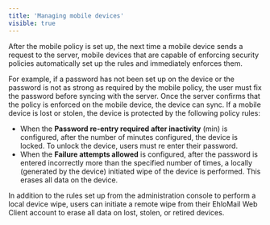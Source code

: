 ```yaml
---
title: 'Managing mobile devices'
visible: true
---
```


After the mobile policy is set up, the next time a mobile device sends a request to the server, mobile devices that are capable of enforcing security policies automatically set up the rules and immediately enforces them.

For example, if a password has not been set up on the device or the password is not as strong as required by the mobile policy, the user must fix the password before syncing with the server. Once the server confirms that the policy is enforced on the mobile device, the device can sync. If a mobile device is lost or stolen, the device is protected by the following
policy rules:

* When the **Password re-entry required after inactivity** (min) is configured, after the number of minutes configured, the device is locked. To unlock the device, users must re enter their password.
* When the **Failure attempts allowed** is configured, after the password is entered incorrectly more than the specified number of times, a locally (generated by the device) initiated wipe of the device is performed. This erases all data on the device.

In addition to the rules set up from the administration console to perform a local device wipe, users can initiate a remote wipe from their EhloMail Web Client account to erase all data on lost, stolen, or retired devices.